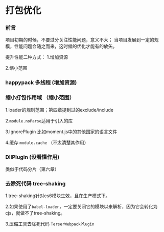 # 打包优化

### 前言
项目初期的时候，不要过分关注性能问题，意义不大；
当项目发展到一定的规模，性能问题会随之而来，这时候的优化才能有的放矢。

提升性能二种方式：
1.增加资源

2.缩小范围

### happypack 多线程 (增加资源)

### 缩小打包作用域 （缩小范围）
1.loader的规则范围；第四章提到过的exclude/include

2.`module.noParse`适用于引入的库

3.IgnorePlugin 比如moment.js中的其他国家的语言文件

4.缓存 `module.cache` （不太清楚其作用）

### DllPlugin (没看懂作用)
类似于代码分片（第六章）

### 去除死代码 tree-shaking
1.tree-shaking针对es6模块生效，且在生产模式下。

2.如果使用了`babel-loader`，一定要关闭它的模块以来解析，因为它会转化为cjs，就做不了tree-shaking。

3.压缩工具去除死代码 `TerserWebpackPlugin`